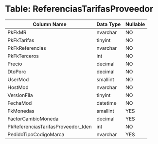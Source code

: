 # Table: ReferenciasTarifasProveedor

| Column Name | Data Type | Nullable |
|-------------|-----------|----------|
| PkFkMR | nvarchar | NO |
| PkFkTarifas | tinyint | NO |
| PkFkReferencias | nvarchar | NO |
| PkFkTerceros | int | NO |
| Precio | decimal | NO |
| DtoPorc | decimal | NO |
| UserMod | smallint | NO |
| HostMod | nvarchar | NO |
| VersionFila | tinyint | NO |
| FechaMod | datetime | NO |
| FkMonedas | smallint | YES |
| FactorCambioMoneda | decimal | YES |
| PkReferenciasTarifasProveedor_Iden | int | NO |
| PedidoTipoCodigoMarca | nvarchar | YES |
